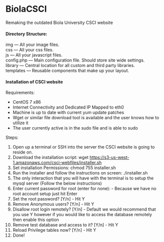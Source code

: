 # BiolaCSCI
Remaking the outdated Biola University CSCI website



#### Directory Structure:

img — All your image files.  
css — All your css files.  
js — All your javascript files.  
config.php — Main configuration file. Should store site wide settings.  
library — Central location for all custom and third party libraries.  
templates — Reusable components that make up your layout.  


#### Installation of CSCI website

Requirements:
- CentOS 7 x86
- Internet Connectivity and Dedicated IP Mapped to eth0
- Machine is up to date with current yum update patches
- Wget or similar file download tool is available and the user knows how to utilize it
- The user currently active is in the sudo file and is able to sudo


Steps:

1. Open up a terminal or SSH into the server the CSCI website is going to reside on.
2. Download the installation script: wget https://s3-us-west-1.amazonaws.com/csci-webfiles/installer.sh
3. Set installation Permissions: chmod 755 installer.sh
4. Run the installer and follow the instructions on screen: ./installer.sh
6. The only interaction that you will have with the terminal is to setup the mysql server (Follow the below instructions)
7. Enter current password for root (enter for none): - Because we have no root account setup just hit Enter
8. Set the root password? [Y/n] - Hit Y
9. Remove Anonymous users? [Y/n] - Hit Y
10. Disallow root login remotely? [Y/n] - Default we would recommend that you use Y however if you would like to access the database remotely then enable this option
11. Remove test database and access to it? [Y/n] - Hit Y
12. Reload Privilege tables now? [Y/n] - Hit Y
5. Done!
